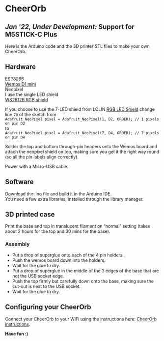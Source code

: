 # CheerOrb


_Jan '22, Under Development:_ Support for M5STICK-C Plus
-----

Here is the Arduino code and the 3D printer STL files to make your own CheerOrb.

## Hardware

ESP8266  
[Wemos D1 mini](https://www.aliexpress.com/item/32651256441.html)  
Neopixel  
I use the single LED shield  
[WS2812B RGB shield](https://www.aliexpress.com/item/32757360867.html)  

If you choose to use the 7-LED shield from LOLIN [RGB LED Shield](https://www.wemos.cc/en/latest/d1_mini_shield/rgb_led.html) change line `70` of the sketch from  
`Adafruit_NeoPixel pixel = Adafruit_NeoPixel(1, D2, ORDER); // 1 pixels on pin D2`  
to  
`Adafruit_NeoPixel pixel = Adafruit_NeoPixel(7, D4, ORDER); // 7 pixels on pin D4`

Solder the top and  bottom through-pin headers onto the Wemos board and attach the neopixel shield on top, making sure you get it the right way round (so all the pin labels align correctly).

Power with a Micro-USB cable.

## Software

Download the .ino file and build it in the Arduino IDE.  
You need a few extra libraries, installed through the library manager.


## 3D printed case
Print the base and top in translucent filament on “normal” setting (takes about 2 hours for the top and 30 mins for the base).

### Assembly
- Put a drop of superglue onto each of the 4 pin holders.  
- Push the wemos board down into the holders.   
- Wait for the glue to dry.  
- Put a drop of superglue in the middle of the 3 edges of the base that are not the USB socket edge.   
- Push the top firmly but carefully down onto the base, making sure the cut-out is next to the USB socket.  
- Wait for the glue to dry.  

## Configuring your CheerOrb
Connect your CheerOrb to your WiFi using the instructions here: [CheerOrb instructions](https://cheerlights.com/orb).


**Have fun :)**

